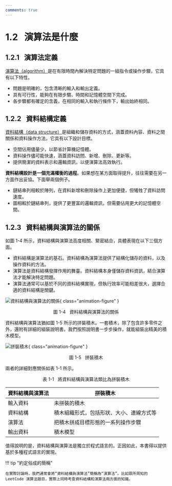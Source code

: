 ```yaml
---
comments: true
---
```


# 1.2 &nbsp; 演算法是什麼

## 1.2.1 &nbsp; 演算法定義

<u>演算法（algorithm）</u>是在有限時間內解決特定問題的一組指令或操作步驟，它具有以下特性。

- 問題是明確的，包含清晰的輸入和輸出定義。
- 具有可行性，能夠在有限步驟、時間和記憶體空間下完成。
- 各步驟都有確定的含義，在相同的輸入和執行條件下，輸出始終相同。

## 1.2.2 &nbsp; 資料結構定義

<u>資料結構（data structure）</u>是組織和儲存資料的方式，涵蓋資料內容、資料之間關係和資料操作方法，它具有以下設計目標。

- 空間佔用儘量少，以節省計算機記憶體。
- 資料操作儘可能快速，涵蓋資料訪問、新增、刪除、更新等。
- 提供簡潔的資料表示和邏輯資訊，以便演算法高效執行。

**資料結構設計是一個充滿權衡的過程**。如果想在某方面取得提升，往往需要在另一方面作出妥協。下面舉兩個例子。

- 鏈結串列相較於陣列，在資料新增和刪除操作上更加便捷，但犧牲了資料訪問速度。
- 圖相較於鏈結串列，提供了更豐富的邏輯資訊，但需要佔用更大的記憶體空間。

## 1.2.3 &nbsp; 資料結構與演算法的關係

如圖 1-4 所示，資料結構與演算法高度相關、緊密結合，具體表現在以下三個方面。

- 資料結構是演算法的基石。資料結構為演算法提供了結構化儲存的資料，以及操作資料的方法。
- 演算法是資料結構發揮作用的舞臺。資料結構本身僅儲存資料資訊，結合演算法才能解決特定問題。
- 演算法通常可以基於不同的資料結構實現，但執行效率可能相差很大，選擇合適的資料結構是關鍵。

![資料結構與演算法的關係](what_is_dsa.assets/relationship_between_data_structure_and_algorithm.png){ class="animation-figure" }

<p align="center"> 圖 1-4 &nbsp; 資料結構與演算法的關係 </p>

資料結構與演算法猶如圖 1-5 所示的拼裝積木。一套積木，除了包含許多零件之外，還附有詳細的組裝說明書。我們按照說明書一步步操作，就能組裝出精美的積木模型。

![拼裝積木](what_is_dsa.assets/assembling_blocks.png){ class="animation-figure" }

<p align="center"> 圖 1-5 &nbsp; 拼裝積木 </p>

兩者的詳細對應關係如表 1-1 所示。

<p align="center"> 表 1-1 &nbsp; 將資料結構與演算法類比為拼裝積木 </p>

<div class="center-table" markdown>

| 資料結構與演算法 | 拼裝積木                                 |
| -------------- | ---------------------------------------- |
| 輸入資料       | 未拼裝的積木                             |
| 資料結構       | 積木組織形式，包括形狀、大小、連線方式等 |
| 演算法           | 把積木拼成目標形態的一系列操作步驟       |
| 輸出資料       | 積木模型                                 |

</div>

值得說明的是，資料結構與演算法是獨立於程式語言的。正因如此，本書得以提供基於多種程式語言的實現。

!!! tip "約定俗成的簡稱"

    在實際討論時，我們通常會將“資料結構與演算法”簡稱為“演算法”。比如眾所周知的 LeetCode 演算法題目，實際上同時考查資料結構和演算法兩方面的知識。
